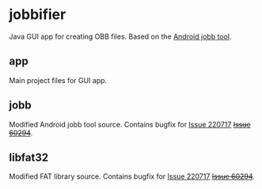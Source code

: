 jobbifier
=========

Java GUI app for creating OBB files. Based on the [Android jobb tool](http://developer.android.com/tools/help/jobb.html).


app
---------
Main project files for GUI app.

jobb
----
Modified Android jobb tool source. Contains bugfix for [Issue 220717](https://code.google.com/p/android/issues/detail?id=220717)
~~[Issue 60294](https://code.google.com/p/android/issues/detail?id=60294)~~.

libfat32
--------
Modified FAT library source. Contains bugfix for [Issue 220717](https://code.google.com/p/android/issues/detail?id=220717)
~~[Issue 60294](https://code.google.com/p/android/issues/detail?id=60294)~~.
